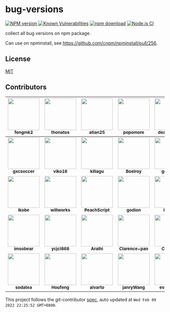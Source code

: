# bug-versions

[![NPM version][npm-image]][npm-url]
[![Known Vulnerabilities][snyk-image]][snyk-url]
[![npm download][download-image]][download-url]
[![Node.js CI][actions-image]][actions-url]

[npm-image]: https://img.shields.io/npm/v/bug-versions.svg?style=flat-square
[npm-url]: https://npmjs.org/package/bug-versions
[snyk-image]: https://snyk.io/test/npm/bug-versions/badge.svg?style=flat-square
[snyk-url]: https://snyk.io/test/npm/bug-versions
[download-image]: https://img.shields.io/npm/dm/bug-versions.svg?style=flat-square
[download-url]: https://npmjs.org/package/bug-versions
[actions-image]: https://github.com/cnpm/bug-versions/workflows/Node.js%20CI/badge.svg
[actions-url]: https://github.com/cnpm/bug-versions/actions

collect all bug versions on npm package.

Can use on npminstall, see https://github.com/cnpm/npminstall/pull/256.

## License

[MIT](LICENSE.txt)
<!-- GITCONTRIBUTOR_START -->

## Contributors

|[<img src="https://avatars.githubusercontent.com/u/156269?v=4" width="100px;"/><br/><sub><b>fengmk2</b></sub>](https://github.com/fengmk2)<br/>|[<img src="https://avatars.githubusercontent.com/u/958063?v=4" width="100px;"/><br/><sub><b>thonatos</b></sub>](https://github.com/thonatos)<br/>|[<img src="https://avatars.githubusercontent.com/u/227713?v=4" width="100px;"/><br/><sub><b>atian25</b></sub>](https://github.com/atian25)<br/>|[<img src="https://avatars.githubusercontent.com/u/360661?v=4" width="100px;"/><br/><sub><b>popomore</b></sub>](https://github.com/popomore)<br/>|[<img src="https://avatars.githubusercontent.com/u/985607?v=4" width="100px;"/><br/><sub><b>dead-horse</b></sub>](https://github.com/dead-horse)<br/>|[<img src="https://avatars.githubusercontent.com/u/1619030?v=4" width="100px;"/><br/><sub><b>xujihui1985</b></sub>](https://github.com/xujihui1985)<br/>|
| :---: | :---: | :---: | :---: | :---: | :---: |
|[<img src="https://avatars.githubusercontent.com/u/1207064?v=4" width="100px;"/><br/><sub><b>gxcsoccer</b></sub>](https://github.com/gxcsoccer)<br/>|[<img src="https://avatars.githubusercontent.com/u/5064777?v=4" width="100px;"/><br/><sub><b>viko16</b></sub>](https://github.com/viko16)<br/>|[<img src="https://avatars.githubusercontent.com/u/6897780?v=4" width="100px;"/><br/><sub><b>killagu</b></sub>](https://github.com/killagu)<br/>|[<img src="https://avatars.githubusercontent.com/u/2794349?v=4" width="100px;"/><br/><sub><b>Boelroy</b></sub>](https://github.com/Boelroy)<br/>|[<img src="https://avatars.githubusercontent.com/u/4635838?v=4" width="100px;"/><br/><sub><b>gemwuu</b></sub>](https://github.com/gemwuu)<br/>|[<img src="https://avatars.githubusercontent.com/u/4370770?v=4" width="100px;"/><br/><sub><b>minwe</b></sub>](https://github.com/minwe)<br/>|
|[<img src="https://avatars.githubusercontent.com/u/77947431?v=4" width="100px;"/><br/><sub><b>ikobe</b></sub>](https://github.com/ikobe)<br/>|[<img src="https://avatars.githubusercontent.com/u/5542777?v=4" width="100px;"/><br/><sub><b>willworks</b></sub>](https://github.com/willworks)<br/>|[<img src="https://avatars.githubusercontent.com/u/5035925?v=4" width="100px;"/><br/><sub><b>PeachScript</b></sub>](https://github.com/PeachScript)<br/>|[<img src="https://avatars.githubusercontent.com/u/1572425?v=4" width="100px;"/><br/><sub><b>godion</b></sub>](https://github.com/godion)<br/>|[<img src="https://avatars.githubusercontent.com/u/646129?v=4" width="100px;"/><br/><sub><b>liunian</b></sub>](https://github.com/liunian)<br/>|[<img src="https://avatars.githubusercontent.com/u/77103671?v=4" width="100px;"/><br/><sub><b>zhaolei0505</b></sub>](https://github.com/zhaolei0505)<br/>|
|[<img src="https://avatars.githubusercontent.com/u/2505411?v=4" width="100px;"/><br/><sub><b>imsobear</b></sub>](https://github.com/imsobear)<br/>|[<img src="https://avatars.githubusercontent.com/u/13595509?v=4" width="100px;"/><br/><sub><b>ycjcl868</b></sub>](https://github.com/ycjcl868)<br/>|[<img src="https://avatars.githubusercontent.com/u/10321453?v=4" width="100px;"/><br/><sub><b>Aralhi</b></sub>](https://github.com/Aralhi)<br/>|[<img src="https://avatars.githubusercontent.com/u/8750132?v=4" width="100px;"/><br/><sub><b>Clarence-pan</b></sub>](https://github.com/Clarence-pan)<br/>|[<img src="https://avatars.githubusercontent.com/u/4219965?v=4" width="100px;"/><br/><sub><b>ClarkXia</b></sub>](https://github.com/ClarkXia)<br/>|[<img src="https://avatars.githubusercontent.com/u/629202?v=4" width="100px;"/><br/><sub><b>guangwong</b></sub>](https://github.com/guangwong)<br/>|
[<img src="https://avatars.githubusercontent.com/u/3277634?v=4" width="100px;"/><br/><sub><b>sodatea</b></sub>](https://github.com/sodatea)<br/>|[<img src="https://avatars.githubusercontent.com/u/1432335?v=4" width="100px;"/><br/><sub><b>Houfeng</b></sub>](https://github.com/Houfeng)<br/>|[<img src="https://avatars.githubusercontent.com/u/1797855?v=4" width="100px;"/><br/><sub><b>alvarto</b></sub>](https://github.com/alvarto)<br/>|[<img src="https://avatars.githubusercontent.com/u/4060976?v=4" width="100px;"/><br/><sub><b>janryWang</b></sub>](https://github.com/janryWang)<br/>|[<img src="https://avatars.githubusercontent.com/u/3679062?v=4" width="100px;"/><br/><sub><b>evilucifero</b></sub>](https://github.com/evilucifero)<br/>|[<img src="https://avatars.githubusercontent.com/u/3753893?v=4" width="100px;"/><br/><sub><b>MondoGao</b></sub>](https://github.com/MondoGao)<br/>

This project follows the git-contributor [spec](https://github.com/xudafeng/git-contributor), auto updated at `Wed Feb 09 2022 22:25:52 GMT+0800`.

<!-- GITCONTRIBUTOR_END -->